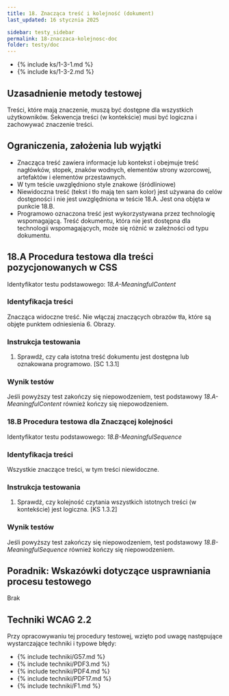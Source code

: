 ```yaml
---
title: 18. Znacząca treść i kolejność (dokument)
last_updated: 16 stycznia 2025

sidebar: testy_sidebar
permalink: 18-znaczaca-kolejnosc-doc
folder: testy/doc
---
```



- {% include ks/1-3-1.md %}
- {% include ks/1-3-2.md %}

## Uzasadnienie metody testowej
Treści, które mają znaczenie, muszą być dostępne dla wszystkich użytkowników. Sekwencja treści (w kontekście) musi być logiczna i zachowywać znaczenie treści.

## Ograniczenia, założenia lub wyjątki
-   Znacząca treść zawiera informacje lub kontekst i obejmuje treść nagłówków, stopek, znaków wodnych, elementów strony wzorcowej, artefaktów i elementów przestawnych.
-   W tym teście uwzględniono style znakowe (śródliniowe)
-	Niewidoczna treść (tekst i tło mają ten sam kolor) jest używana do celów dostępności i nie jest uwzględniona w teście 18.A. Jest ona objęta w punkcie 18.B.
-	Programowo oznaczona treść jest wykorzystywana przez technologię wspomagającą. Treść dokumentu, która nie jest dostępna dla technologii wspomagających, może się różnić w zależności od typu dokumentu.

## 18.A Procedura testowa dla treści pozycjonowanych w CSS
Identyfikator testu podstawowego: _18.A-MeaningfulContent_

### Identyfikacja treści
<p id="d18aIC">Znacząca widoczne treść. Nie włączaj znaczących obrazów tła, które są objęte punktem odniesienia 6. Obrazy.</p>

### Instrukcja testowania

1.	Sprawdź, czy cała istotna treść dokumentu jest dostępna lub oznakowana programowo. [SC 1.3.1]

### Wynik testów
Jeśli powyższy test zakończy się niepowodzeniem, test podstawowy _18.A-MeaningfulContent_ również kończy się niepowodzeniem.

### 18.B Procedura testowa dla Znaczącej kolejności

Identyfikator testu podstawowego: _18.B-MeaningfulSequence_

### Identyfikacja treści

<p id="d18bIC">Wszystkie znaczące treści, w tym  treści niewidoczne.</p>


### Instrukcja testowania

<ol id="d18bTI">
    <li id="d18bTI-1">Sprawdź, czy kolejność czytania wszystkich istotnych treści (w kontekście) jest logiczna. [KS 1.3.2]</li>
</ol>

### Wynik testów
Jeśli powyższy test zakończy się niepowodzeniem, test podstawowy _18.B-MeaningfulSequence_ również kończy się niepowodzeniem.

##  Poradnik: Wskazówki dotyczące usprawniania procesu testowego
<p id="d18Advisory">Brak</p>

## Techniki WCAG 2.2
Przy opracowywaniu tej procedury testowej, wzięto pod uwagę następujące wystarczające techniki i typowe błędy:

- {% include techniki/G57.md %}
- {% include techniki/PDF3.md %}
- {% include techniki/PDF4.md %}
- {% include techniki/PDF17.md %}
- {% include techniki/F1.md %}
